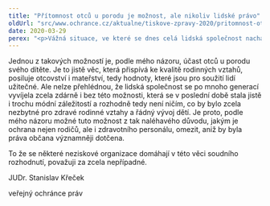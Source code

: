 ```yaml
---
title: "Přítomnost otců u porodu je možnost, ale nikoliv lidské právo"
oldUrl: "src/www.ochrance.cz/aktualne/tiskove-zpravy-2020/pritomnost-otcu-u-porodu-je-moznost-ale-nikoliv-lidske-pravo"
date: 2020-03-29
perex: "<p>Vážná situace, ve které se dnes celá lidská společnost nachází, je jistě příležitostí zamyslet nad tím, co jsou skutečná lidská práva člověka, která musí být v každé situaci a za každou cenu respektována a jejichž existence nesmí být nijak a nikdy ohrožena, a co jsou jen další možnosti, které rozšiřují míru svobody občana, ale nejsou pro zachování řádného fungování společnosti zásadní. A je tedy možné je, za určitých okolností, z dobrých důvodů omezit.</p>"
---
```


<!-- imported from the old website -->

<p>Jednou z takových možností je, podle mého názoru, účast otců u porodu svého dítěte. Je to jistě věc, která přispívá ke kvalitě rodinných vztahů, posiluje otcovství i mateřství, tedy hodnoty, které jsou pro soužití lidí užitečné. Ale nelze přehlédnou, že lidská společnost se po mnoho generací vyvíjela zcela zdárně i bez této možnosti, která se v poslední době stala jistě i trochu módní záležitostí a rozhodně tedy není ničím, co by bylo zcela nezbytné pro zdravé rodinné vztahy a řádný vývoj dětí. Je proto, podle mého názoru možné tuto možnost z tak naléhavého důvodu, jakým je ochrana nejen rodičů, ale i zdravotního personálu, omezit, aniž by byla práva občana významněji dotčena. </p> <p>To že se některé neziskové organizace domáhají v této věci soudního rozhodnutí, považuji za zcela nepřípadné.</p> <p>JUDr. Stanislav Křeček</p> veřejný ochránce práv
